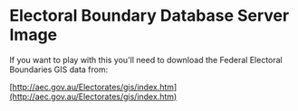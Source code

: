 # Electoral Boundary Database Server Image

If you want to play with this you'll need to download the Federal Electoral
Boundaries GIS data from:

[http://aec.gov.au/Electorates/gis/index.htm](http://aec.gov.au/Electorates/gis/index.htm)
